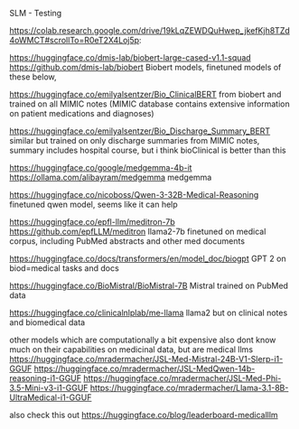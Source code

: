 SLM - Testing

https://colab.research.google.com/drive/19kLqZEWDQuHwep_jkefKjh8TZd4oWMCT#scrollTo=R0eT2X4Loj5p:

https://huggingface.co/dmis-lab/biobert-large-cased-v1.1-squad
https://github.com/dmis-lab/biobert
Biobert models, finetuned models of these below,

https://huggingface.co/emilyalsentzer/Bio_ClinicalBERT 
from biobert and trained on all MIMIC notes (MIMIC database contains extensive information on patient medications and diagnoses)

https://huggingface.co/emilyalsentzer/Bio_Discharge_Summary_BERT
similar but trained on only discharge summaries from MIMIC notes, summary includes hospital course, but i think bioClinical is better than this

https://huggingface.co/google/medgemma-4b-it
https://ollama.com/alibayram/medgemma
medgemma

https://huggingface.co/nicoboss/Qwen-3-32B-Medical-Reasoning
finetuned qwen model, seems like it can help

https://huggingface.co/epfl-llm/meditron-7b
https://github.com/epfLLM/meditron
llama2-7b finetuned on medical corpus, including PubMed abstracts and other med documents

https://huggingface.co/docs/transformers/en/model_doc/biogpt
GPT 2 on biod=medical tasks and docs

https://huggingface.co/BioMistral/BioMistral-7B
Mistral trained on PubMed data

https://huggingface.co/clinicalnlplab/me-llama
llama2 but on clinical notes and biomedical data


other models which are computationally a bit expensive also dont know much on their capabilities on medicinal data, but are medical llms
https://huggingface.co/mradermacher/JSL-Med-Mistral-24B-V1-Slerp-i1-GGUF
https://huggingface.co/mradermacher/JSL-MedQwen-14b-reasoning-i1-GGUF
https://huggingface.co/mradermacher/JSL-Med-Phi-3.5-Mini-v3-i1-GGUF
https://huggingface.co/mradermacher/Llama-3.1-8B-UltraMedical-i1-GGUF


also check this out
https://huggingface.co/blog/leaderboard-medicalllm
